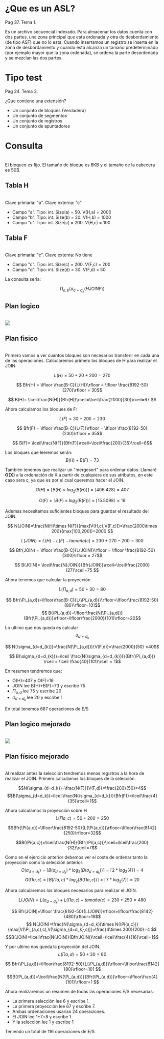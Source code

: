 # ¿Que es un ASL?
Pag 37. Tema 1.

Es un archivo secuencial indexado. Para almacenar los datos cuenta con dos partes, una zona principal que esta ordenada y otra de desbordamiento (de tipo ASF) que no lo esta. Cuando insertamos un registro se inserta en la zona de desbordamiento y cuando esta alcanza un tamaño predeterminado (por ejemplo mayor que la zona ordenada), se ordena la parte desordenada y se mezclan las dos partes.  

# Tipo test
Pag 24. Tema 3.

¿Que contiene una extensión?

- Un conjunto de bloques (Verdadera)
- Un conjunto de segmentos
- Un conjunto de registros
- Un conjunto de apuntadores

# Consulta
\
El bloqueo es fijo. El tamaño de bloque es 8KB y el tamaño de la cabecera es 50B.

## Tabla H
\
Clave primaria: "a". Clave externa: "c"

- Campo "a". Tipo: int. Size(a) = 50. V(H,a) = 2000
- Campo "b". Tipo: int. Size(b) = 20. V(H,b) = 1000
- Campo "c". Tipo: int. Size(c) = 200. V(H,c) = 100
## Tabla F
\
Clave primaria: "c". Clave externa: No tiene

- Campo "c". Tipo: int. Size(c) = 200. V(F,c) = 200
- Campo "d". Tipo: int. Size(d) = 30. V(F,d) = 50

La consulta seria:

$$ \Pi_{a,b}(\sigma_{d=d_{k}}(H JOIN F ))$$


## Plan logico
\
![](img/ejercicio_entregar.png)


## Plan fisico 
\
Primero vamos a ver cuantos bloques son necesarios transferir en cada una de las operaciones. Calcularemos primero los bloques de H para realizar el JOIN:

$$  L(H) = 50+20+200 = 270$$

$$  Bfr(H) = \lfloor \frac{B-C}{L(H)}\rfloor = \lfloor \frac{8192-50}{270}\rfloor = 30$$

$$ B(H)= \lceil\frac{N(H)}{Bfr(H)}\rceil=\lceil\frac{2000}{30}\rceil=67 $$

Ahora calculamos los bloques de F:

$$  L(F) = 30+200 = 230$$

$$  Bfr(F) = \lfloor \frac{B-C}{L(F)}\rfloor = \lfloor \frac{8192-50}{230}\rfloor = 35$$

$$ B(F)= \lceil\frac{N(F)}{Bfr(F)}\rceil=\lceil\frac{200}{35}\rceil=6$$

Los bloques que leeremos serán:
$$ B(H)+B(F)=73$$

También tenemos que realizar un "mergesort" para ordenar datos. Llamaré __O(X)__ a la ordenación de X a partir de cualquiera de sus atributos, en este caso sera c, ya que es por el cual queremos hacer el JOIN.

$$ O(H)=\lceil B(H)\times log_2(B(H)) \rceil=\lceil406.428\rceil=407$$

$$ O(F)=\lceil B(F)\times log_2(B(F)) \rceil=\lceil15.5098\rceil=16$$


Ademas necesitamos suficientes bloques para guardar el resultado del JOIN.

$$  N(JOIN)=\frac{N(H)\times N(F)}{max[V(H,c),V(F,c)]}=\frac{2000\times 200}{max[100,200]}=2000 $$

$$ L(JOIN)=L(H)-L(F)-tamaño(c)=230+270-200=300 $$

$$  Bfr(JOIN) = \lfloor \frac{B-C}{L(JOIN)}\rfloor = \lfloor \frac{8192-50}{300}\rfloor = 27$$ 

$$  B(JOIN)= \lceil\frac{N(JOIN)}{Bfr(JOIN)}\rceil=\lceil\frac{2000}{27}\rceil=75   $$


Ahora tenemos que calcular la proyección.

$$ L(\Pi_{a,d})=50+30=80$$

$$ Bfr(\Pi_{a,d})=\lfloor\frac{B-C}{L(\Pi_{a,d})}\rfloor=\lfloor\frac{8192-50}{80}\rfloor=101$$
$$ B(\Pi_{a,d})=\lfloor\frac{N(\Pi_{a,d})}{Bfr(\Pi_{a,d})}\rfloor=\lfloor\frac{2000}{101}\rfloor=20$$

Lo ultimo que nos queda es calcular $$ \sigma_{d=d_{k}}$$

$$  N(\sigma_{d=d_{k}})=\frac{N(\Pi_{a,d})}{V(F,d)}=\frac{2000}{50} =40$$

$$  B(\sigma_{d=d_{k}})=\lceil \frac{N(\sigma_{d=d_{k}})}{Bfr(\Pi_{a,d})} \rceil = \lceil \frac{40}{101}\rceil = 1$$


En resumen tendremos que:

- O(H)=407 y O(F)=16
- JOIN lee B(H)+B(F)=73 y escribe 75
- $\Pi_{a,d}$ lee 75 y escribe 20
- $\sigma_{d=d_{k}}$ lee 20 y escribe 1

En total tenemos 687 operaciones de E/S

## Plan logico mejorado
\
![](img/ejercicio_entregar_MEJORADO.png)

## Plan físico mejorado
\
Al realizar antes la selección tendremos menos registros a la hora de realizar el JOIN. 
Primero calculamos los bloques de la selección.

$$N(\sigma_{d=d_k})=\frac{N(F)}{V(F,d)}=\frac{200}{50}=4$$
$$B(\sigma_{d=d_k})=\lceil\frac{N(\sigma_{d=d_k})}{Bfr(F)}=\lceil\frac{4}{35}\rceil=1$$

Ahora calculamos la proyección sobre H
$$L(\Pi{a,c})=50+200=250$$

$$Bfr(\Pi{a,c})=\lfloor\frac{8192-50}{L(\Pi{a,c})}\rfloor=\lfloor\frac{8142}{250}\rfloor=32$$

$$B(\Pi{a,c})=\lceil\frac{N(H)}{Bfr(\Pi{a,c})}\rceil=\lceil\frac{200}{32}\rceil=7$$

Como en el ejercicio anterior debemos ver el coste de ordenar tanto la proyección como la selección anterior:
$$ O(\sigma_{d=d_k})= \lceil B(\sigma_{d=d_k})*log_2(B(\sigma_{d=d_k})) \rceil =  \lceil 2*log_2(4) \rceil= 4 $$
$$ O(\Pi{a,c})= \lceil B(\Pi{a,c})*log_2(B(\Pi{a,c})) \rceil =  \lceil 7*log_2(7) \rceil= 20 $$

Ahora calcularemos los bloques necesarios para realizar el JOIN.

$$ L(JOIN) = L(\sigma_{d=d_k})+L(\Pi{a,c})-tamaño(c) = 230+250=480 $$

$$ Bfr(JOIN)=\lfloor \frac{8192-50}{L(JOIN)}\rfloor=\lfloor\frac{8142}{480}\rfloor=16$$
$$ N(JOIN)=\frac{N(\sigma_{d=d_k})\times N(\Pi{a,c})}{max[V(\Pi_{a,c},c),V(\sigma_{d=d_k},c)]}=\frac{4\times 200}{200}=4 $$
$$B(JOIN)=\lceil\frac{N(JOIN)}{Bfr(JOIN)}\rceil=\lceil\frac{4}{16}\rceil=1$$

Y por ultimo nos queda la proyección del JOIN.
$$ L(\Pi{a,d}) = 50 + 30= 80 $$

$$ Bfr(\Pi_{a,d})=\lfloor\frac{8192-50}{L(\Pi_{a,d})}\rfloor=\lfloor\frac{8142}{80}\rfloor=101 $$
 $$B(\Pi_{a,d})=\lceil\frac{N(\Pi_{a,d})}{Bfr(\Pi_{a,d})}\rfloor=\lfloor\frac{4}{101}\rfloor=1 $$

Ahora realizaremos un resumen de todas las operaciones E/S necesarias:

- La primera selección lee 6 y escribe 1.
- La primera proyección lee 67 y escribe 7.
- Ambas ordenaciones usarían 24 operaciones.
- El JOIN lee 1+7=8 y escribe 1
- Y la selección lee 1 y escribe 1

Teniendo un total de 116 operaciones de E/S.


